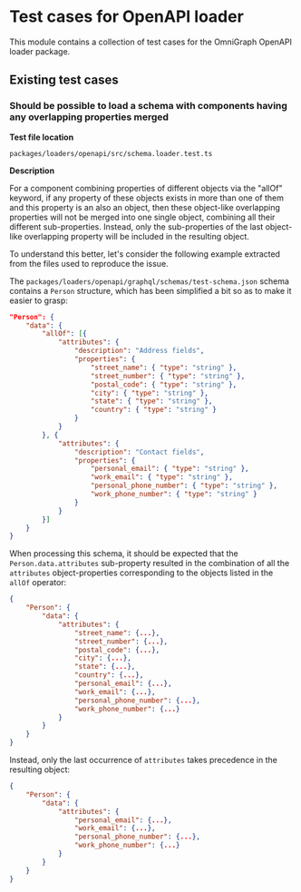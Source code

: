 # Test cases for OpenAPI loader

This module contains a collection of test cases for the OmniGraph OpenAPI loader package.

## Existing test cases

### Should be possible to load a schema with components having any overlapping properties merged

**Test file location**

`packages/loaders/openapi/src/schema.loader.test.ts`

**Description**

For a component combining properties of different objects via the "allOf" keyword, if any property of these objects exists in more than one of them and this property is an also an object, then these object-like overlapping properties will not be merged into one single object, combining all their different sub-properties. Instead, only the sub-properties of the last object-like overlapping property will be included in the resulting object.

To understand this better, let's consider the following example extracted from the files used to reproduce the issue.

The `packages/loaders/openapi/graphql/schemas/test-schema.json` schema contains a `Person` structure, which has been simplified a bit so as to make it easier to grasp:

```json
"Person": {
	"data": {
		"allOf": [{
			"attributes": {
				"description": "Address fields",
				"properties": {
					"street_name": { "type": "string" },
					"street_number": { "type": "string" },
					"postal_code": { "type": "string" },
					"city": { "type": "string" },
					"state": { "type": "string" },
					"country": { "type": "string" }
				}
			}
		}, {
			"attributes": {
				"description": "Contact fields",
				"properties": {
					"personal_email": { "type": "string" },
					"work_email": { "type": "string" },
					"personal_phone_number": { "type": "string" },
					"work_phone_number": { "type": "string" }
				}
			}
		}]
	}
}
```

When processing this schema, it should be expected that the `Person.data.attributes` sub-property resulted in the combination of all the `attributes` object-properties corresponding to the objects listed in the `allOf` operator:

```json
{
	"Person": {
		"data": {
			"attributes": {
				"street_name": {...},
				"street_number": {...},
				"postal_code": {...},
				"city": {...},
				"state": {...},
				"country": {...},
				"personal_email": {...},
				"work_email": {...},
				"personal_phone_number": {...},
				"work_phone_number": {...}
			}
		}
	}
}
```

Instead, only the last occurrence of `attributes` takes precedence in the resulting object:

```json
{
	"Person": {
		"data": {
			"attributes": {
				"personal_email": {...},
				"work_email": {...},
				"personal_phone_number": {...},
				"work_phone_number": {...}
			}
		}
	}
}
```
